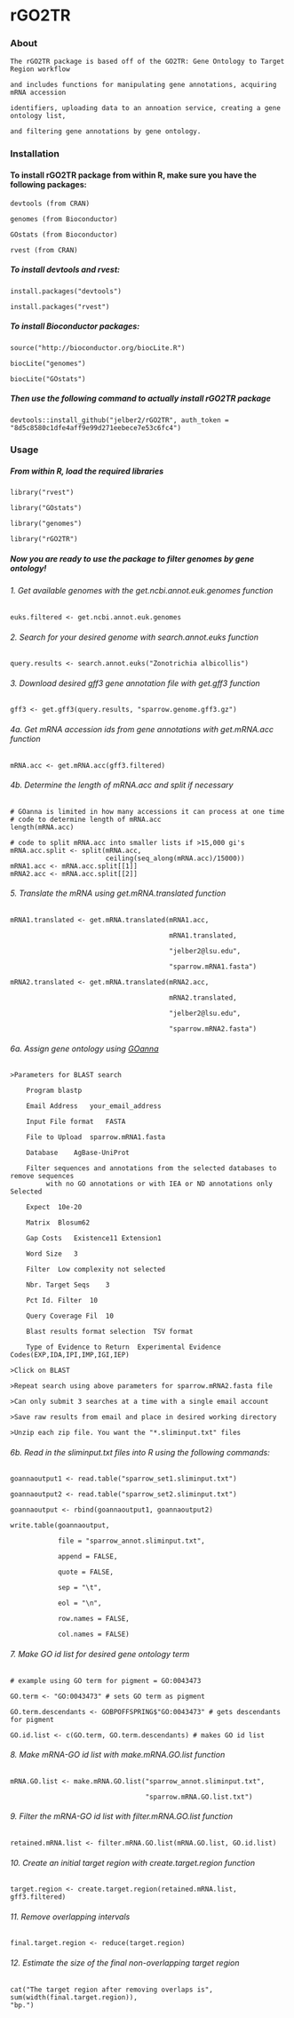 # rGO2TR

### About

    The rGO2TR package is based off of the GO2TR: Gene Ontology to Target Region workflow

    and includes functions for manipulating gene annotations, acquiring mRNA accession

    identifiers, uploading data to an annoation service, creating a gene ontology list,

    and filtering gene annotations by gene ontology.



### Installation

#### To install rGO2TR package from within R, make sure you have the following packages:

    devtools (from CRAN)

    genomes (from Bioconductor)

    GOstats (from Bioconductor)

    rvest (from CRAN)



##### To install devtools and rvest:

    install.packages("devtools")

    install.packages("rvest")



##### To install Bioconductor packages:

    source("http://bioconductor.org/biocLite.R")

    biocLite("genomes")

    biocLite("GOstats")



##### Then use the following command to actually install rGO2TR package

    devtools::install_github("jelber2/rGO2TR", auth_token = "8d5c8580c1dfe4aff9e99d271eebece7e53c6fc4")



### Usage

##### From within R, load the required libraries

    library("rvest")

    library("GOstats")

    library("genomes")

    library("rGO2TR")


##### Now you are ready to use the package to filter genomes by gene ontology!



###### 1. Get available genomes with the get.ncbi.annot.euk.genomes function

    euks.filtered <- get.ncbi.annot.euk.genomes


###### 2. Search for your desired genome with search.annot.euks function

    query.results <- search.annot.euks("Zonotrichia albicollis")


###### 3. Download desired gff3 gene annotation file with get.gff3 function

    gff3 <- get.gff3(query.results, "sparrow.genome.gff3.gz")


###### 4a. Get mRNA accession ids from gene annotations with get.mRNA.acc function

    mRNA.acc <- get.mRNA.acc(gff3.filtered)


###### 4b. Determine the length of mRNA.acc and split if necessary
    # GOanna is limited in how many accessions it can process at one time
    # code to determine length of mRNA.acc
    length(mRNA.acc)

    # code to split mRNA.acc into smaller lists if >15,000 gi's
    mRNA.acc.split <- split(mRNA.acc,
                            ceiling(seq_along(mRNA.acc)/15000))
    mRNA1.acc <- mRNA.acc.split[[1]]
    mRNA2.acc <- mRNA.acc.split[[2]]


###### 5. Translate the mRNA using get.mRNA.translated function

    mRNA1.translated <- get.mRNA.translated(mRNA1.acc,

                                            mRNA1.translated,

                                            "jelber2@lsu.edu",

                                            "sparrow.mRNA1.fasta")

    mRNA2.translated <- get.mRNA.translated(mRNA2.acc,

                                            mRNA2.translated,

                                            "jelber2@lsu.edu",

                                            "sparrow.mRNA2.fasta")


###### 6a. Assign gene ontology using [GOanna](http://www.agbase.msstate.edu/cgi-bin/tools/GOanna.cgi)
    >Parameters for BLAST search

        Program	blastp

        Email Address	your_email_address

        Input File format	FASTA

        File to Upload	sparrow.mRNA1.fasta

        Database	AgBase-UniProt

        Filter sequences and annotations from the selected databases to remove sequences 
             with no GO annotations or with IEA or ND annotations only	Selected

        Expect	10e-20

        Matrix	Blosum62

        Gap Costs	Existence11 Extension1

        Word Size	3

        Filter	Low complexity not selected

        Nbr. Target Seqs	3

        Pct Id. Filter	10

        Query Coverage Fil	10

        Blast results format selection	TSV format

        Type of Evidence to Return	Experimental Evidence Codes(EXP,IDA,IPI,IMP,IGI,IEP)

    >Click on BLAST

    >Repeat search using above parameters for sparrow.mRNA2.fasta file

    >Can only submit 3 searches at a time with a single email account

    >Save raw results from email and place in desired working directory

    >Unzip each zip file. You want the "*.sliminput.txt" files


###### 6b. Read in the sliminput.txt files into R using the following commands:

    goannaoutput1 <- read.table("sparrow_set1.sliminput.txt")

    goannaoutput2 <- read.table("sparrow_set2.sliminput.txt")

    goannaoutput <- rbind(goannaoutput1, goannaoutput2)

    write.table(goannaoutput,

                file = "sparrow_annot.sliminput.txt",

                append = FALSE,

                quote = FALSE,

                sep = "\t",

                eol = "\n",

                row.names = FALSE,

                col.names = FALSE)


###### 7. Make GO id list for desired gene ontology term

    # example using GO term for pigment = GO:0043473

    GO.term <- "GO:0043473" # sets GO term as pigment

    GO.term.descendants <- GOBPOFFSPRING$"GO:0043473" # gets descendants for pigment

    GO.id.list <- c(GO.term, GO.term.descendants) # makes GO id list


###### 8. Make mRNA-GO id list with make.mRNA.GO.list function

    mRNA.GO.list <- make.mRNA.GO.list("sparrow_annot.sliminput.txt",

                                      "sparrow.mRNA.GO.list.txt")


###### 9. Filter the mRNA-GO id list with filter.mRNA.GO.list function

    retained.mRNA.list <- filter.mRNA.GO.list(mRNA.GO.list, GO.id.list)


###### 10. Create an initial target region with create.target.region function

    target.region <- create.target.region(retained.mRNA.list, gff3.filtered)


###### 11. Remove overlapping intervals

    final.target.region <- reduce(target.region)


###### 12. Estimate the size of the final non-overlapping target region

    cat("The target region after removing overlaps is",
    sum(width(final.target.region)),
    "bp.")